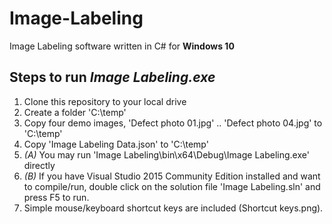# Image-Labeling
Image Labeling software written in C# for __Windows 10__

## Steps to run *Image Labeling.exe*
1. Clone this repository to your local drive
2. Create a folder 'C:\temp'
3. Copy four demo images, 'Defect photo 01.jpg' .. 'Defect photo 04.jpg' to 'C:\temp'
4. Copy 'Image Labeling Data.json' to 'C:\temp'
5. *(A)* You may run 'Image Labeling\bin\x64\Debug\Image Labeling.exe' directly
6. *(B)* If you have Visual Studio 2015 Community Edition installed and want to compile/run, double click on the solution file 'Image Labeling.sln' and press F5 to run.
7. Simple mouse/keyboard shortcut keys are included (Shortcut keys.png).


